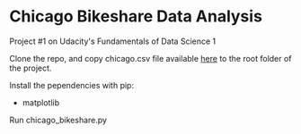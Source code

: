 # Chicago Bikeshare Data Analysis

Project #1 on Udacity's Fundamentals of Data Science 1

Clone the repo, and copy chicago.csv file available [here](https://s3.amazonaws.com/video.udacity-data.com/topher/2018/March/5ab9668a_chicago-bikeshare-us/chicago-bikeshare-us.zip) to the root folder of the project.

Install the pependencies with pip:
- matplotlib

Run chicago_bikeshare.py

